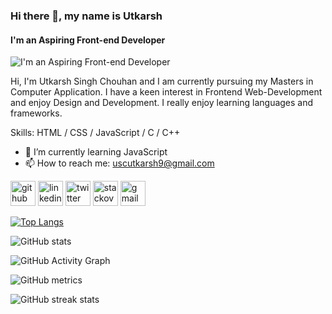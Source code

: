 ### Hi there 👋, my name is Utkarsh
#### I'm an Aspiring Front-end Developer
![I'm an Aspiring Front-end Developer](https://c.tenor.com/2uyENRmiUt0AAAAC/coding.gif?style=centerme)

Hi, I'm Utkarsh Singh Chouhan and I am currently pursuing my Masters in Computer Application. I have a keen interest in Frontend Web-Development and enjoy Design and Development. I really enjoy learning languages and frameworks.


Skills:  HTML / CSS / JavaScript / C / C++ 

- 🌱 I’m currently learning JavaScript 
- 📫 How to reach me: uscutkarsh9@gmail.com 


[<img src='https://cdn.jsdelivr.net/npm/simple-icons@3.0.1/icons/github.svg' alt='github' height='40'>](https://github.com/https://github.com/UtkarshSinghChouhan)  [<img src='https://cdn.jsdelivr.net/npm/simple-icons@3.0.1/icons/linkedin.svg' alt='linkedin' height='40'>](https://www.linkedin.com/in/https://www.linkedin.com/in/utkarsh-singh-chouhan-424551217//)  [<img src='https://cdn.jsdelivr.net/npm/simple-icons@3.0.1/icons/twitter.svg' alt='twitter' height='40'>](https://twitter.com/https://twitter.com/uscutkarsh9)  [<img src='https://cdn.jsdelivr.net/npm/simple-icons@3.0.1/icons/stackoverflow.svg' alt='stackoverflow' height='40'>](https://stackoverflow.com/users/https://stackoverflow.com/users/17155860/utkarsh-singh-chouhan?tab=profile)  [<img src='https://cdn.jsdelivr.net/npm/simple-icons@3.0.1/icons/gmail.svg' alt='gmail' height='40'>](uscutkarsh9@gmail.com)  

[![Top Langs](https://github-readme-stats.vercel.app/api/top-langs/?username=UtkarshSinghChouhan)](https://github.com/anuraghazra/github-readme-stats)

![GitHub stats](https://github-readme-stats.vercel.app/api?username=UtkarshSinghChouhan&show_icons=true)  

![GitHub Activity Graph](https://activity-graph.herokuapp.com/graph?username=UtkarshSinghChouhan)  

![GitHub metrics](https://metrics.lecoq.io/UtkarshSinghChouhan)  

![GitHub streak stats](https://github-readme-streak-stats.herokuapp.com/?user=UtkarshSinghChouhan)  

